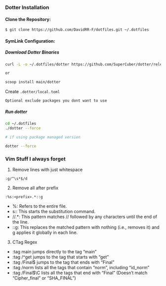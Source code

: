 ### Dotter Installation

#### **Clone the Repository**:

```bash
$ git clone https://github.com/DavidRR-F/dotfiles.git ~/.dotfiles
```

#### **SymLink Configuration**:

##### Download Dotter Binaries

```bash 
curl -L -o ~/.dotfiles/dotter https://github.com/SuperCuber/dotter/releases/download/<version>/<platform>

or

scoop install main/dotter
```

Create `.dotter/local.toml`

`Optional exclude packages you dont want to use`

##### Run dotter

```bash
cd ~/.dotfiles
./dotter --force

# if using package managed version

dotter --force
```

### Vim Stuff I always forget

1. Remove lines with just whitespace

```
:g/^\s*$/d
```

2. Remove all after prefix

```
:%s:<prefix>.*::g
```

- %: Refers to the entire file.
- s:: This starts the substitution command.
- //.*: This pattern matches // followed by any characters until the end of the line.
- ::g: This replaces the matched pattern with nothing (i.e., removes it) and g applies it globally in each line.

3. CTag Regex

- :tag main jumps directly to the tag “main”
- :tag /^get jumps to the tag that starts with “get”
- :tag /Final$ jumps to the tag that ends with “Final”
- :tag /norm lists all the tags that contain “norm”, including “id_norm”
- :tag /Final$\C lists all the tags that end with “Final” (Doesn’t match “Cipher_final” or “SHA_FINAL”)

